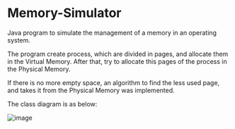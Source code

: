# Memory-Simulator

Java program to simulate the management of a memory in an operating system.

The program create process, which are divided in pages, and allocate them in the Virtual Memory.
After that, try to allocate this pages of the process in the Physical Memory.

If there is no more empty space, an algorithm to find the less used page, and takes it from the Physical Memory was implemented.

The class diagram is as below:

![image](https://user-images.githubusercontent.com/60155867/203888074-1513a048-e90c-4b59-8969-dd27ee422e1f.png)
